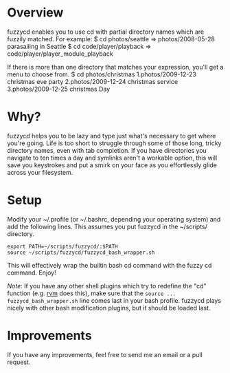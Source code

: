 Overview
========
fuzzycd enables you to use cd with partial directory names which are fuzzily matched. For example:
    $ cd photos/seattle
      => photos/2008-05-28 parasailing in Seattle
    $ cd code/player/playback
      => code/player/player_module_playback

If there is more than one directory that matches your expression, you'll get a menu to choose from.
    $ cd photos/christmas
    1.photos/2009-12-23 christmas eve party   2.photos/2009-12-24 christmas service
    3.photos/2009-12-25 christmas Day

Why?
====
fuzzycd helps you to be lazy and type just what's necessary to get where you're going. Life is too short to struggle through some of those long, tricky directory names, even with tab completion. If you have directories you navigate to ten times a day and symlinks aren't a workable option, this will save you keystrokes and put a smirk on your face as you effortlessly glide across your filesystem.

Setup
=====
Modify your ~/.profile (or ~/.bashrc, depending your operating system) and add the following lines. This assumes you put fuzzycd in the ~/scripts/ directory.

    export PATH=~/scripts/fuzzycd/:$PATH
    source ~/scripts/fuzzycd/fuzzycd_bash_wrapper.sh

This will effectively wrap the builtin bash cd command with the fuzzy cd command. Enjoy!

*Note*: If you have any other shell plugins which try to redefine the "cd" function (e.g. [rvm](https://rvm.beginrescueend.com/rvm) does this), make sure that the `source ... fuzzycd_bash_wrapper.sh` line comes last in your bash profile. fuzzycd plays nicely with other bash modification plugins, but it should be loaded last.

Improvements
============
If you have any improvements, feel free to send me an email or a pull request.